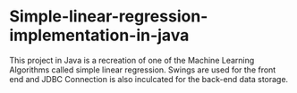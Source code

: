 # Simple-linear-regression-implementation-in-java
This project in Java is a recreation of one of the Machine Learning Algorithms called simple linear regression. Swings are used for the front end and JDBC Connection is also inculcated for the back-end data storage.
